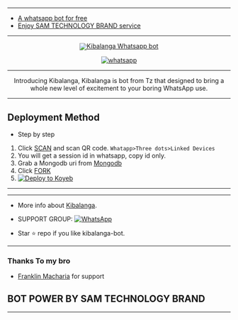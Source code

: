 <p align="center">
  <a href="#"><img src="http://readme-typing-svg.herokuapp.com?color=d1fa02&center=true&vCenter=true&multiline=false&lines=Kibalanga+Whatsapp+Bot" alt="">
</p>


---

-  A whatsapp bot for free
-  Enjoy SAM TECHNOLOGY BRAND
service


---

  
<p align="center">  
      <image src= "lib/assets/SGN_12_17_2022_1671264530426_1.png"
    <h1 align="center">Kibalanga Whatsapp bot</h1>
  </a>
</p>
   
<p align="center">

  <a aria-label="Join our chats" href="https://chat.whatsapp.com/HKE17CHXhskLGprk2hhPZ0" target="_blank">
    <img alt="whatsapp" src="https://img.shields.io/badge/Join Group-25D366?style=for-the-badge&logo=whatsapp&logoColor=white" />
  </a>
 
  
</p>


---
  <p align="center"> Introducing Kibalanga, Kibalanga is bot from Tz that designed to bring a whole new level of excitement to your boring WhatsApp use. </p>

---

## Deployment Method 
- Step by step
1. Click [SCAN](https://replit.com/@SAM-OCHU/Kibalanga) and scan QR code. `Whatapp>Three dots>Linked Devices`
2. You will get a session id in whatsapp, copy id only.
3. Grab a Mongodb uri from [Mongodb](https://signup.mongodb.com)
4. Click [FORK](https://github.com/SAM-OCHU/Kibalanga-Bot/fork)
5. [![Deploy to Koyeb](https://www.koyeb.com/static/images/deploy/button.svg)](http://Kibalanga-Bot.rf.gd)
---

---
- More info about [Kibalanga](https://kibalangabottz.rf.gd/).

- SUPPORT GROUP: <a href="https://chat.whatsapp.com/HKE17CHXhskLGprk2hhPZ0"><img alt="WhatsApp" src="https://camo.githubusercontent.com/2157131829ac512183ee8f8b6c6f803688a4cc66a2e686602844e80478401a7c/68747470733a2f2f696d672e736869656c64732e696f2f62616467652f4a6f696e2047726f75702d3235443336363f7374796c653d666f722d7468652d6261646765266c6f676f3d7768617473617070266c6f676f436f6c6f723d7768697465"/></a>

- Star ⭐ repo if you like kibalanga-bot.
---
### Thanks To my bro

- [Franklin Macharia](https://github.com/Frankmwangi2000) for support

## BOT POWER BY SAM TECHNOLOGY BRAND 
---
